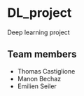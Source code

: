 # DL_project
Deep learning project

## Team members

- Thomas Castiglione 
- Manon Bechaz
- Emilien Seiler
